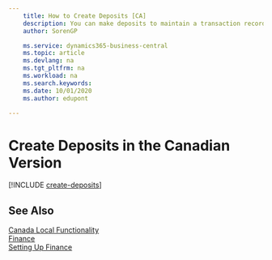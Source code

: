 ```yaml
---
    title: How to Create Deposits [CA]
    description: You can make deposits to maintain a transaction record that contains information that can be applied to outstanding invoices and credit memos in the Canadian version.
    author: SorenGP

    ms.service: dynamics365-business-central
    ms.topic: article
    ms.devlang: na
    ms.tgt_pltfrm: na
    ms.workload: na
    ms.search.keywords:
    ms.date: 10/01/2020
    ms.author: edupont

---
```

# Create Deposits in the Canadian Version

[!INCLUDE [create-deposits](../includes/CAMXUS/create-deposits.md)]

## See Also

[Canada Local Functionality](canada-local-functionality.md)  
[Finance](../../finance.md)  
[Setting Up Finance](../../finance.md)  
